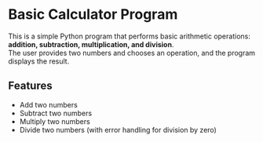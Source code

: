 #  Basic Calculator Program

This is a simple Python program that performs basic arithmetic operations: **addition, subtraction, multiplication, and division**.  
The user provides two numbers and chooses an operation, and the program displays the result.

##  Features
- Add two numbers  
- Subtract two numbers  
- Multiply two numbers  
- Divide two numbers (with error handling for division by zero)  

